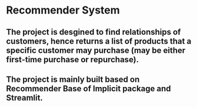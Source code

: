 # Recommender System
## The project is desgined to find relationships of customers, hence returns a list of products that a specific customer may purchase (may be either first-time purchase or repurchase). 
## The project is mainly built based on Recommender Base of Implicit package and Streamlit. 
